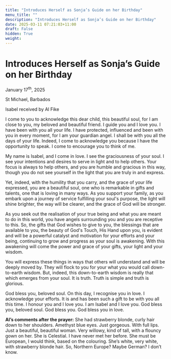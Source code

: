 ```yaml
---
title: "Introduces Herself as Sonja’s Guide on her Birthday"
menu_title: ""
description: "Introduces Herself as Sonja’s Guide on her Birthday"
date: 2025-03-11 07:21:03+11:00
draft: False
hidden: True
weight:
---
```

# Introduces Herself as Sonja’s Guide on her Birthday

January 17<sup>th</sup>, 2025

St Michael, Barbados

Isabel received by Al Fike

I come to you to acknowledge this dear child, this beautiful soul, for I am close to you, my beloved and beautiful friend. I guide you and I love you. I have been with you all your life. I have protected, influenced and been with you in every moment, for I am your guardian angel. I shall be with you all the days of your life. Indeed, I come to acknowledge you because I have the opportunity to speak. I come to encourage you to think of me.

My name is Isabel, and I come in love. I see the graciousness of your soul. I see your intentions and desires to serve in light and to help others. Your focus is always to help others, and you are humble and gracious in this way, though you do not see yourself in the light that you are truly in and express.

Yet, indeed, with the humility that you carry, and the grace of your life expressed, you are a beautiful soul, one who is remarkable in gifts and talents, one that is loving in many ways. As you support your family, as you embark upon a journey of service fulfilling your soul's purpose, the light will shine brighter, the way will be clearer, and the grace of God will be stronger.

As you seek out the realisation of your true being and what you are meant to do in this world, you have angels surrounding you and you are receptive to this. So, the gifts that God wishes to give to you, the blessings that are available to you, the beauty of God's Touch, His Hand upon you, is evident and will be a powerful catalyst and motivation for your efforts and your being, continuing to grow and progress as your soul is awakening. With this awakening will come the power and grace of your gifts, your light and your wisdom.

You will express these things in ways that others will understand and will be deeply moved by. They will flock to you for your what you would call down-to-earth wisdom. But, indeed, this down-to-earth wisdom is really that which emerges from your soul. It is truth. Truth is simple and truth is glorious.

God bless you, beloved soul. On this day, I recognise you in love. I acknowledge your efforts. It is and has been such a gift to be with you all this time. I honour you and I love you. I am Isabel and I love you. God bless you, beloved soul. God bless you. God bless you in love.

**Al’s comments after the prayer:** She had strawberry blonde, curly hair down to her shoulders. Amethyst blue eyes. Just gorgeous. With full lips. Just a beautiful, beautiful woman. Very willowy, kind of tall, with a flouncy gown on her. She is Celestial. I have never met her before. She must be European, I would think, based on the colouring. She’s white, very white, with strawberry blonde hair. So, Northern Europe? Maybe German? I don’t know.
